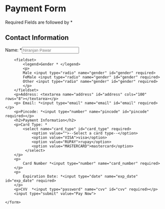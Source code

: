 
<html lang="en">
<head>
    <meta charset="UTF-8">
    <meta http-equiv="X-UA-Compatible" content="IE=edge">
    <meta name="viewport" content="width=device-width, initial-scale=1.0">
    <title>Payment form</title>
    <link rel="stylesheet" href="stylepay.css">
</head>
<body>
    <div class="container">
    <form action="" >
        <h1 class="main_heading">Payment Form</h1>
        <p> Required Fields are followed by *</p>
        <h2>Contact Information</h2>
        <p>Name: *<input type="text" name="Name" placeholder="Niranjan Pawar" required></p>
        
        <fieldset>
            <legend>Gender * </legend>
            <p>
            Male <input type="radio" name="gender" id="gender" required>
            FeMale <input type="radio" name="gender" id="gender" required>
            Other <input type="radio" name="gender" id="gender" required>
            </p>
        </fieldset>
        <p>Address: <textarea name="address" id="address" cols="100" rows="8"></textarea></p>
        <p> Email: *<input type="email" name="email" id="email" required></p>
        <p>Pincode: *<input type="number" name="pincode" id="pincode" required></p>
        <h2>Payment Information</h2>
        <p>Card Type: *
            <select name="card_type" id="card_type" required>
                <option value="">--Select a card type--</option>
                <option value="VISA">visa</option>
                <option value="RUPAY">rupay</option>
                <option value="MASTERCARD">mastercard</option>
             </select>
        </p>
        <p>
            Card Number *<input type="number" name="card_number" required> 
        </p>
        <p>
            Expiration Date: *<input type="date" name="exp_date" id="exp_date" required>
        </p>
        <p>CVV  *<input type="password" name="cvv" id="cvv" required></p>
        <input type="submit" value="Pay Now">
      
    </form>
</div>
</body>
</html>
